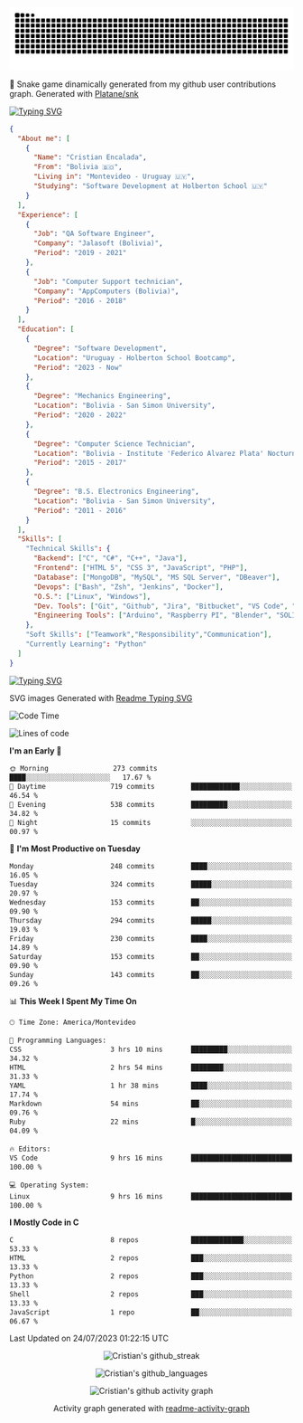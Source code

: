 <!---
<p align="left"> <img src="https://komarev.com/ghpvc/?username=cristian-encalada&label=Profile%20views&color=0e75b6&style=flat" alt="cristian-encalada" /> </p>
--->

<picture>
  <source media="(prefers-color-scheme: dark)" srcset="https://raw.githubusercontent.com/cristian-encalada/cristian-encalada/output/github-contribution-grid-snake-dark.svg">
  <source media="(prefers-color-scheme: light)" srcset="https://raw.githubusercontent.com/cristian-encalada/cristian-encalada/output/github-contribution-grid-snake.svg">
  <img alt="github contribution grid snake animation" src="https://raw.githubusercontent.com/cristian-encalada/cristian-encalada/output/github-contribution-grid-snake.svg">
</picture>

 :snake: Snake game dinamically generated from my github user contributions graph. Generated with [Platane/snk](https://github.com/Platane/snk)

[![Typing SVG](https://readme-typing-svg.demolab.com?duration=4000&pause=500&color=00FF00&background=000000&vCenter=true&width=435&lines=%5Bcristian%40github%5D%24+echo+Hi!;%5Bcristian%40github%5D%24+whoami)](https://git.io/typing-svg)

```JSON
{
  "About me": [
    {
      "Name": "Cristian Encalada",
      "From": "Bolivia 🇧🇴",
      "Living in": "Montevideo - Uruguay 🇺🇾",
      "Studying": "Software Development at Holberton School 🇺🇾"
    }
  ],
  "Experience": [
    {
      "Job": "QA Software Engineer",
      "Company": "Jalasoft (Bolivia)",
      "Period": "2019 - 2021"
    },
    {
      "Job": "Computer Support technician",
      "Company": "AppComputers (Bolivia)",
      "Period": "2016 - 2018"
    }
  ],
  "Education": [
    {
      "Degree": "Software Development",
      "Location": "Uruguay - Holberton School Bootcamp",
      "Period": "2023 - Now"
    },
    {
      "Degree": "Mechanics Engineering",
      "Location": "Bolivia - San Simon University",
      "Period": "2020 - 2022"
    },
    {
      "Degree": "Computer Science Technician",
      "Location": "Bolivia - Institute 'Federico Alvarez Plata' Nocturno",
      "Period": "2015 - 2017"
    },
    {
      "Degree": "B.S. Electronics Engineering",
      "Location": "Bolivia - San Simon University",
      "Period": "2011 - 2016"
    }
  ],
  "Skills": [
    "Technical Skills": {
      "Backend": ["C", "C#", "C++", "Java"],
      "Frontend": ["HTML 5", "CSS 3", "JavaScript", "PHP"],
      "Database": ["MongoDB", "MySQL", "MS SQL Server", "DBeaver"],
      "Devops": ["Bash", "Zsh", "Jenkins", "Docker"],
      "O.S.": ["Linux", "Windows"],
      "Dev. Tools": ["Git", "Github", "Jira", "Bitbucket", "VS Code", "Sublime Text", "Trello"],
      "Engineering Tools": ["Arduino", "Raspberry PI", "Blender", "SOLIDWORKS", "MATLAB"]
    },
    "Soft Skills": ["Teamwork","Responsibility","Communication"],
    "Currently Learning": "Python"
  ]
}
```

[![Typing SVG](https://readme-typing-svg.demolab.com?font=Fira+Code&duration=4000&pause=501&color=00FF00&background=000000&vCenter=true&width=435&lines=%5Bcristian%40github%5D%24+ls+.%2Fstatistics)](https://git.io/typing-svg)

 SVG images Generated with [Readme Typing SVG](https://readme-typing-svg.demolab.com/demo/)

<!--START_SECTION:waka-->
![Code Time](http://img.shields.io/badge/Code%20Time-13%20hrs%2014%20mins-blue)

![Lines of code](https://img.shields.io/badge/From%20Hello%20World%20I%27ve%20Written-147.4%20thousand%20lines%20of%20code-blue)

**I'm an Early 🐤** 

```text
🌞 Morning                273 commits         ████░░░░░░░░░░░░░░░░░░░░░   17.67 % 
🌆 Daytime                719 commits         ████████████░░░░░░░░░░░░░   46.54 % 
🌃 Evening                538 commits         █████████░░░░░░░░░░░░░░░░   34.82 % 
🌙 Night                  15 commits          ░░░░░░░░░░░░░░░░░░░░░░░░░   00.97 % 
```
📅 **I'm Most Productive on Tuesday** 

```text
Monday                   248 commits         ████░░░░░░░░░░░░░░░░░░░░░   16.05 % 
Tuesday                  324 commits         █████░░░░░░░░░░░░░░░░░░░░   20.97 % 
Wednesday                153 commits         ██░░░░░░░░░░░░░░░░░░░░░░░   09.90 % 
Thursday                 294 commits         █████░░░░░░░░░░░░░░░░░░░░   19.03 % 
Friday                   230 commits         ████░░░░░░░░░░░░░░░░░░░░░   14.89 % 
Saturday                 153 commits         ██░░░░░░░░░░░░░░░░░░░░░░░   09.90 % 
Sunday                   143 commits         ██░░░░░░░░░░░░░░░░░░░░░░░   09.26 % 
```


📊 **This Week I Spent My Time On** 

```text
🕑︎ Time Zone: America/Montevideo

💬 Programming Languages: 
CSS                      3 hrs 10 mins       █████████░░░░░░░░░░░░░░░░   34.32 % 
HTML                     2 hrs 54 mins       ████████░░░░░░░░░░░░░░░░░   31.33 % 
YAML                     1 hr 38 mins        ████░░░░░░░░░░░░░░░░░░░░░   17.74 % 
Markdown                 54 mins             ██░░░░░░░░░░░░░░░░░░░░░░░   09.76 % 
Ruby                     22 mins             █░░░░░░░░░░░░░░░░░░░░░░░░   04.09 % 

🔥 Editors: 
VS Code                  9 hrs 16 mins       █████████████████████████   100.00 % 

💻 Operating System: 
Linux                    9 hrs 16 mins       █████████████████████████   100.00 % 
```

**I Mostly Code in C** 

```text
C                        8 repos             █████████████░░░░░░░░░░░░   53.33 % 
HTML                     2 repos             ███░░░░░░░░░░░░░░░░░░░░░░   13.33 % 
Python                   2 repos             ███░░░░░░░░░░░░░░░░░░░░░░   13.33 % 
Shell                    2 repos             ███░░░░░░░░░░░░░░░░░░░░░░   13.33 % 
JavaScript               1 repo              ██░░░░░░░░░░░░░░░░░░░░░░░   06.67 % 
```




 Last Updated on 24/07/2023 01:22:15 UTC
<!--END_SECTION:waka-->

<div align = "center">

![Cristian's github_streak](https://github-readme-streak-stats.herokuapp.com/?user=cristian-encalada&hide_border=true&theme=dark)

![Cristian's github_languages](https://github-readme-stats.vercel.app/api/top-langs?username=cristian-encalada&show_icons=true&hide_border=true&locale=en&layout=compact&theme=dark)

![Cristian's github activity graph](https://github-readme-activity-graph.vercel.app/graph?username=cristian-encalada&theme=github-compact)

Activity graph generated with [readme-activity-graph](https://github.com/Ashutosh00710/github-readme-activity-graph)

</div>